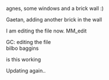 agnes, some windows and a brick wall :)   

Gaetan, adding another brick in the wall  

I am editing the file now.
MM_edit

GC: editing the file   
bilbo baggins

is this working


Updating again..
